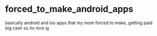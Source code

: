 # forced_to_make_android_apps
basically android and ios apps that my mom forced to make, getting paid big cash so its nice ig
